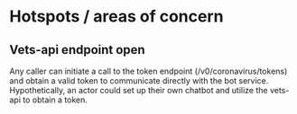# Hotspots / areas of concern

## Vets-api endpoint open
Any caller can initiate a call to the token endpoint (/v0/coronavirus/tokens) and obtain a valid token to communicate directly with the bot service. Hypothetically, an actor could set up their own chatbot and utilize the vets-api to obtain a token.
